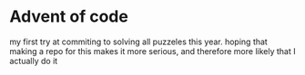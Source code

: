 # Advent of code
my first try at commiting to solving all puzzeles this year. hoping that making a repo for this makes it more serious, and therefore more likely that I actually do it 


